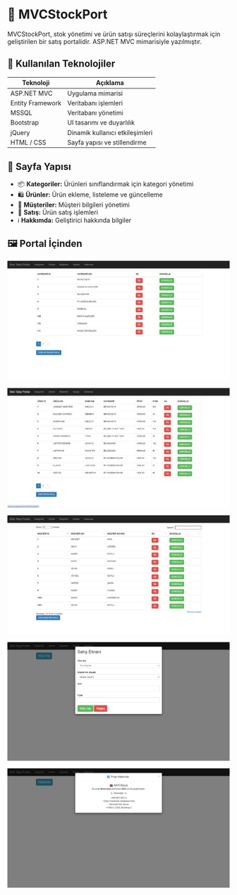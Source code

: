 # 🛒 MVCStockPort

MVCStockPort, stok yönetimi ve ürün satışı süreçlerini kolaylaştırmak için geliştirilen bir satış portalidir. ASP.NET MVC mimarisiyle yazılmıştır.

## 🚀 Kullanılan Teknolojiler

| Teknoloji        | Açıklama                        |
|------------------|---------------------------------|
| ASP.NET MVC      | Uygulama mimarisi               |
| Entity Framework | Veritabanı işlemleri            |
| MSSQL            | Veritabanı yönetimi             |
| Bootstrap        | UI tasarımı ve duyarlılık       |
| jQuery           | Dinamik kullanıcı etkileşimleri |
| HTML / CSS       | Sayfa yapısı ve stillendirme    |

## 📁 Sayfa Yapısı

- 📦 **Kategoriler:** Ürünleri sınıflandırmak için kategori yönetimi  
- 🛍️ **Ürünler:** Ürün ekleme, listeleme ve güncelleme  
- 👥 **Müşteriler:** Müşteri bilgileri yönetimi  
- 💸 **Satış:** Ürün satış işlemleri 
- ℹ️ **Hakkımda:** Geliştirici hakkında bilgiler  


## 🖼️ Portal İçinden

![Kategoriler](https://github.com/kayaasinan/MVCStockPort/blob/master/MVCStock/Images/Ekran%20g%C3%B6r%C3%BCnt%C3%BCs%C3%BC%202025-07-07%20183047.png?raw=true)

![Ürünler](https://github.com/kayaasinan/MVCStockPort/blob/master/MVCStock/Images/Ekran%20g%C3%B6r%C3%BCnt%C3%BCs%C3%BC%202025-07-07%20183107.png?raw=true)

![Müşteriler](https://github.com/kayaasinan/MVCStockPort/blob/master/MVCStock/Images/Ekran%20g%C3%B6r%C3%BCnt%C3%BCs%C3%BC%202025-07-07%20183122.png?raw=true)

![Satışlar](https://github.com/kayaasinan/MVCStockPort/blob/master/MVCStock/Images/Ekran%20g%C3%B6r%C3%BCnt%C3%BCs%C3%BC%202025-07-07%20183141.png?raw=true)

![Hakkımda](https://github.com/kayaasinan/MVCStockPort/blob/master/MVCStock/Images/Ekran%20g%C3%B6r%C3%BCnt%C3%BCs%C3%BC%202025-07-07%20183202.png?raw=true)

